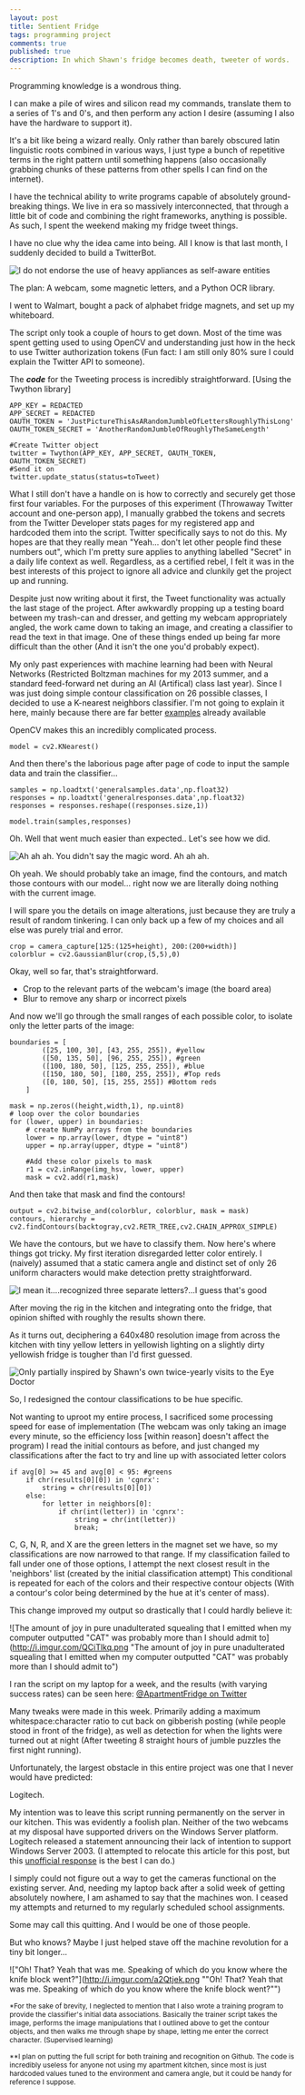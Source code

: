 ```yaml
---
layout: post
title: Sentient Fridge
tags: programming project
comments: true
published: true
description: In which Shawn's fridge becomes death, tweeter of words.
---
```


Programming knowledge is a wondrous thing.

I can make a pile of wires and silicon read my commands, translate them to a series of 1's and 0's, and then perform any action I desire (assuming I also have the hardware to support it).

It's a bit like being a wizard really. Only rather than barely obscured latin linguistic roots combined in various ways, I just type a bunch of repetitive terms in the right pattern until something happens (also occasionally grabbing chunks of these patterns from other spells I can find on the internet).

I have the technical ability to write programs capable of absolutely ground-breaking things. We live in era so massively interconnected, that through a little bit of code and combining the right frameworks, anything is possible.
As such, I spent the weekend making my fridge tweet things.

I have no clue why the idea came into being. All I know is that last month, I suddenly decided to build a TwitterBot.

![I do not endorse the use of heavy appliances as self-aware entities](http://i.imgur.com/foTzIz4.png "I do not endorse the use of heavy appliances as self-aware entities")

The plan: A webcam, some magnetic letters, and a Python OCR library.

I went to Walmart, bought a pack of alphabet fridge magnets, and set up my whiteboard.

The script only took a couple of hours to get down. Most of the time was spent getting used to using OpenCV and understanding just how in the heck to use Twitter authorization tokens (Fun fact: I am still only 80% sure I could explain the Twitter API to someone).

The ***code*** for the Tweeting process is incredibly straightforward. \[Using the Twython library\]

    APP_KEY = REDACTED  
    APP_SECRET = REDACTED  
    OAUTH_TOKEN = 'JustPictureThisAsARandomJumbleOfLettersRoughlyThisLong'
    OAUTH_TOKEN_SECRET = 'AnotherRandomJumbleOfRoughlyTheSameLength'

    #Create Twitter object
    twitter = Twython(APP_KEY, APP_SECRET, OAUTH_TOKEN, OAUTH_TOKEN_SECRET)
    #Send it on
    twitter.update_status(status=toTweet)

What I still don't have a handle on is how to correctly and securely get those first four variables.
For the purposes of this experiment (Throwaway Twitter account and one-person app), I manually grabbed the tokens and secrets from the Twitter Developer stats pages for my registered app and hardcoded them into the script.
Twitter specifically says to not do this. My hopes are that they really mean "Yeah... don't let other people find these numbers out", which I'm pretty sure applies to anything labelled "Secret" in a daily life context as well. Regardless, as a certified rebel, I felt it was in the best interests of this project to ignore all advice and clunkily get the project up and running.

Despite just now writing about it first, the Tweet functionality was actually the last stage of the project. After awkwardly propping up a testing board between my trash-can and dresser, and getting my webcam appropriately angled, the work came down to taking an image, and creating a classifier to read the text in that image. One of these things ended up being far more difficult than the other (And it isn't the one you'd probably expect).

My only past experiences with machine learning had been with Neural Networks (Restricted Boltzman machines for my 2013 summer, and a standard feed-forward net during an AI (Artifical) class last year).
Since I was just doing simple contour classification on 26 possible classes, I decided to use a K-nearest neighbors classifier. I'm not going to explain it here, mainly because there are far better <a href="http://en.wikipedia.org/wiki/K-nearest_neighbors_algorithm" target="_blank">examples</a> already available

OpenCV makes this an incredibly complicated process.

    model = cv2.KNearest()

And then there's the laborious page after page of code to input the sample data and train the classifier...

    samples = np.loadtxt('generalsamples.data',np.float32)
    responses = np.loadtxt('generalresponses.data',np.float32)
    responses = responses.reshape((responses.size,1))

    model.train(samples,responses)

Oh. Well that went much easier than expected.. Let's see how we did.

![Ah ah ah.  You didn't say the magic word.  Ah ah ah.](http://i.imgur.com/DPB2j2Q.png "Ah ah ah.  You didn't say the magic word.  Ah ah ah.")

Oh yeah. We should probably take an image, find the contours, and match those contours with our model... right now we are literally doing nothing with the current image.

I will spare you the details on image alterations, just because they are truly a result of random tinkering. I can only back up a few of my choices and all else was purely trial and error.

    crop = camera_capture[125:(125+height), 200:(200+width)]
    colorblur = cv2.GaussianBlur(crop,(5,5),0)

Okay, well so far, that's straightforward.

- Crop to the relevant parts of the webcam's image (the board area)
- Blur to remove any sharp or incorrect pixels

And now we'll go through the small ranges of each possible color, to isolate only the letter parts of the image:

    boundaries = [
            ([25, 100, 30], [43, 255, 255]), #yellow
            ([50, 135, 50], [96, 255, 255]), #green
            ([100, 180, 50], [125, 255, 255]), #blue
            ([150, 180, 50], [180, 255, 255]), #Top reds
            ([0, 180, 50], [15, 255, 255]) #Bottom reds
        ]

    mask = np.zeros((height,width,1), np.uint8)
    # loop over the color boundaries
    for (lower, upper) in boundaries:
        # create NumPy arrays from the boundaries
        lower = np.array(lower, dtype = "uint8")
        upper = np.array(upper, dtype = "uint8")

        #Add these color pixels to mask
        r1 = cv2.inRange(img_hsv, lower, upper)
        mask = cv2.add(r1,mask)

And then take that mask and find the contours!

    output = cv2.bitwise_and(colorblur, colorblur, mask = mask)
    contours, hierarchy = cv2.findContours(backtogray,cv2.RETR_TREE,cv2.CHAIN_APPROX_SIMPLE)

We have the contours, but we have to classify them. Now here's where things got tricky.
My first iteration disregarded letter color entirely. I (naively) assumed that a static camera angle and distinct set of only 26 uniform characters would make detection pretty straightforward.

![I mean it....recognized three separate letters?...I guess that's good](http://i.imgur.com/7BJdJW4.png "I mean it....recognized three separate letters?...I guess that's good")

After moving the rig in the kitchen and integrating onto the fridge, that opinion shifted with roughly the results shown there.

As it turns out, deciphering a 640x480 resolution image from across the kitchen with tiny yellow letters in yellowish lighting on a slightly dirty yellowish fridge is tougher than I'd first guessed.

![Only partially inspired by Shawn's own twice-yearly visits to the Eye Doctor](http://i.imgur.com/Vfk0ygB.png "Only partially inspired by Shawn's own twice-yearly visits to the Eye Doctor")

So, I redesigned the contour classifications to be hue specific.

Not wanting to uproot my entire process, I sacrificed some processing speed for ease of implementation (The webcam was only taking an image every minute, so the efficiency loss \[within reason\] doesn't affect the program)
I read the initial contours as before, and just changed my classifications after the fact to try and line up with associated letter colors

    if avg[0] >= 45 and avg[0] < 95: #greens
        if chr(results[0][0]) in 'cgnrx':
            string = chr(results[0][0])
        else:
            for letter in neighbors[0]:
                if chr(int(letter)) in 'cgnrx':
                    string = chr(int(letter))
                    break;

C, G, N, R, and X are the green letters in the magnet set we have, so my classifications are now narrowed to that range. If my classification failed to fall under one of those options, I attempt the next closest result in the 'neighbors' list (created by the initial classification attempt)
This conditional is repeated for each of the colors and their respective contour objects (With a contour's color being determined by the hue at it's center of mass).

This change improved my output so drastically that I could hardly believe it:

![The amount of joy in pure unadulterated squealing that I emitted when my computer outputted "CAT" was probably more than I should admit to](http://i.imgur.com/QCiTlkq.png "The amount of joy in pure unadulterated squealing that I emitted when my computer outputted "CAT" was probably more than I should admit to")

I ran the script on my laptop for a week, and the results (with varying success rates) can be seen here: <a href="https://twitter.com/ApartmentFridge" target="_blank">@ApartmentFridge on Twitter</a>

Many tweaks were made in this week. Primarily adding a maximum whitespace:character ratio to cut back on gibberish posting (while people stood in front of the fridge), as well as detection for when the lights were turned out at night (After tweeting 8 straight hours of jumble puzzles the first night running).

Unfortunately, the largest obstacle in this entire project was one that I never would have predicted:

Logitech.

My intention was to leave this script running permanently on the server in our kitchen.
This was evidently a foolish plan. Neither of the two webcams at my disposal have supported drivers on the Windows Server platform. Logitech released a statement announcing their lack of intention to support Windows Server 2003. (I attempted to relocate this article for this post, but this <a href="http://forums.logitech.com/t5/Webcams/Which-Logitech-Webcam-runs-an-Windows-Server-2003/td-p/320761" target="_blank">unofficial response</a> is the best I can do.)

I simply could not figure out a way to get the cameras functional on the existing server. And, needing my laptop back after a solid week of getting absolutely nowhere, I am ashamed to say that the machines won. I ceased my attempts and returned to my regularly scheduled school assignments.

Some may call this quitting.
And I would be one of those people.

But who knows? Maybe I just helped stave off the machine revolution for a tiny bit longer...

!["Oh!  That?  Yeah that was me.  Speaking of which do you know where the knife block went?"](http://i.imgur.com/a2Qtjek.png ""Oh!  That?  Yeah that was me.  Speaking of which do you know where the knife block went?"")

<span style="font-size:9pt;">\*For the sake of brevity, I neglected to mention that I also wrote a training program to provide the classifier's initial data associations. Basically the trainer script takes the image, performs the image manipulations that I outlined above to get the contour objects, and then walks me through shape by shape, letting me enter the correct character. (Supervised learning)</span>

<span style="font-size:9pt;">\*\*I plan on putting the full script for both training and recognition on Github. The code is incredibly useless for anyone not using my apartment kitchen, since most is just hardcoded values tuned to the environment and camera angle, but it could be handy for reference I suppose.</span>
